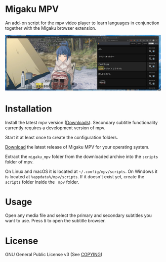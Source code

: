# Migaku MPV

An add-on script for the [mpv](https://mpv.io/) video player to learn languages in conjunction together with the Migaku browser extension.

![Example](./.github/image.jpg)

# Installation

Install the latest mpv version ([Downloads](https://mpv.io/installation/)). Secondary subtitle functionality currently requires a development version of mpv.

Start it at least once to create the configuration folders.

[Download](https://github.com/migaku-official/migaku-mpv/releases/latest) the latest release of Migaku MPV for your operating system.

Extract the `migaku_mpv` folder from the downloaded archive into the `scripts` folder of mpv.

On Linux and macOS it is located at `~/.config/mpv/scripts`. On Windows it is located at `%appdata%/mpv/scripts`. If it doesn't exist yet, create the `scripts` folder inside the ` mpv` folder.

# Usage

Open any media file and select the primary and secondary subtitles you want to use. Press `B` to open the subtitle browser.

# License

GNU General Public License v3 (See [COPYING](./COPYING))
